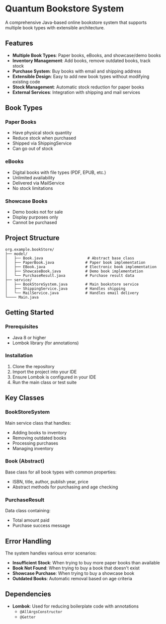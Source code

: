# Quantum Bookstore System

A comprehensive Java-based online bookstore system that supports multiple book types with extensible architecture.

## Features

- **Multiple Book Types**: Paper books, eBooks, and showcase/demo books
- **Inventory Management**: Add books, remove outdated books, track stock
- **Purchase System**: Buy books with email and shipping address
- **Extensible Design**: Easy to add new book types without modifying existing code
- **Stock Management**: Automatic stock reduction for paper books
- **External Services**: Integration with shipping and mail services

## Book Types

### Paper Books
- Have physical stock quantity
- Reduce stock when purchased
- Shipped via ShippingService
- Can go out of stock

### eBooks
- Digital books with file types (PDF, EPUB, etc.)
- Unlimited availability
- Delivered via MailService
- No stock limitations

### Showcase Books
- Demo books not for sale
- Display purposes only
- Cannot be purchased

## Project Structure

```
org.example.bookStore/
├── model/
│   ├── Book.java                    # Abstract base class
│   ├── PaperBook.java              # Paper book implementation
│   ├── EBook.java                  # Electronic book implementation
│   ├── ShowcaseBook.java           # Demo book implementation
│   └── PurchaseResult.java         # Purchase result data
├── service/
│   ├── BookStoreSystem.java        # Main bookstore service
│   ├── ShippingService.java        # Handles shipping
│   └── MailService.java            # Handles email delivery
└──── Main.java 
```

## Getting Started

### Prerequisites
- Java 8 or higher
- Lombok library (for annotations)

### Installation
1. Clone the repository
2. Import the project into your IDE
3. Ensure Lombok is configured in your IDE
4. Run the main class or test suite

## Key Classes

### BookStoreSystem
Main service class that handles:
- Adding books to inventory
- Removing outdated books
- Processing purchases
- Managing inventory

### Book (Abstract)
Base class for all book types with common properties:
- ISBN, title, author, publish year, price
- Abstract methods for purchasing and age checking

### PurchaseResult
Data class containing:
- Total amount paid
- Purchase success message

## Error Handling

The system handles various error scenarios:
- **Insufficient Stock**: When trying to buy more paper books than available
- **Book Not Found**: When trying to buy a book that doesn't exist
- **Showcase Purchase**: When trying to buy a showcase book
- **Outdated Books**: Automatic removal based on age criteria

## Dependencies

- **Lombok**: Used for reducing boilerplate code with annotations
  - `@AllArgsConstructor`
  - `@Getter`
